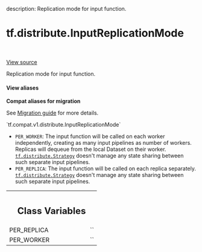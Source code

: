 description: Replication mode for input function.

<div itemscope itemtype="http://developers.google.com/ReferenceObject">
<meta itemprop="name" content="tf.distribute.InputReplicationMode" />
<meta itemprop="path" content="Stable" />
<meta itemprop="property" content="PER_REPLICA"/>
<meta itemprop="property" content="PER_WORKER"/>
</div>

# tf.distribute.InputReplicationMode

<!-- Insert buttons and diff -->

<table class="tfo-notebook-buttons tfo-api nocontent" align="left">

</table>

<a target="_blank" href="/code/stable/tensorflow/python/distribute/distribute_lib.py">View source</a>



Replication mode for input function.

<section class="expandable">
  <h4 class="showalways">View aliases</h4>
  <p>
<b>Compat aliases for migration</b>
<p>See
<a href="https://www.tensorflow.org/guide/migrate">Migration guide</a> for
more details.</p>
<p>`tf.compat.v1.distribute.InputReplicationMode`</p>
</p>
</section>

<!-- Placeholder for "Used in" -->

* `PER_WORKER`: The input function will be called on each worker
  independently, creating as many input pipelines as number of workers.
  Replicas will dequeue from the local Dataset on their worker.
  <a href="../../tf/distribute/Strategy.md"><code>tf.distribute.Strategy</code></a> doesn't manage any state sharing between such
  separate input pipelines.
* `PER_REPLICA`: The input function will be called on each replica separately.
  <a href="../../tf/distribute/Strategy.md"><code>tf.distribute.Strategy</code></a> doesn't manage any state sharing between such
  separate input pipelines.



<!-- Tabular view -->
 <table class="responsive fixed orange">
<colgroup><col width="214px"><col></colgroup>
<tr><th colspan="2"><h2 class="add-link">Class Variables</h2></th></tr>

<tr>
<td>
PER_REPLICA<a id="PER_REPLICA"></a>
</td>
<td>
`<InputReplicationMode.PER_REPLICA: 'PER_REPLICA'>`
</td>
</tr><tr>
<td>
PER_WORKER<a id="PER_WORKER"></a>
</td>
<td>
`<InputReplicationMode.PER_WORKER: 'PER_WORKER'>`
</td>
</tr>
</table>

